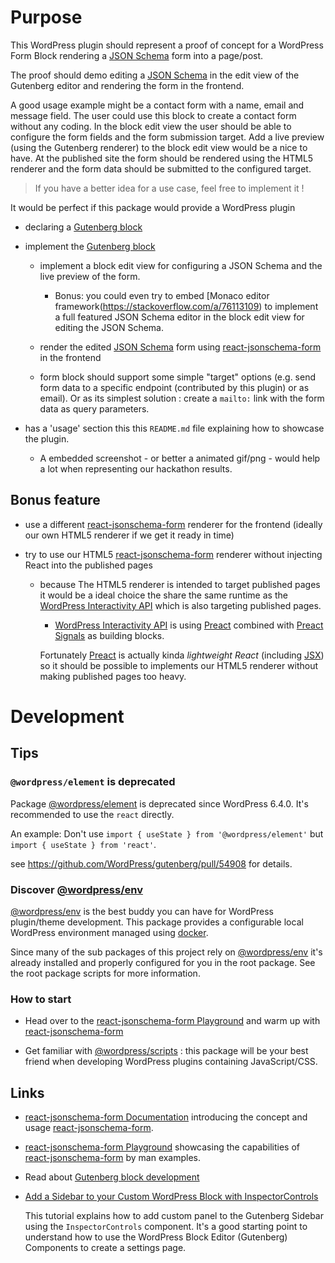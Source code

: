 # Purpose

This WordPress plugin should represent a proof of concept for a WordPress Form Block rendering a [JSON Schema](https://rjsf-team.github.io/react-jsonschema-form/) form into a page/post.

The proof should demo editing a [JSON Schema](https://rjsf-team.github.io/react-jsonschema-form/) in the edit view of the Gutenberg editor and rendering the form in the frontend.

A good usage example might be a contact form with a name, email and message field. The user could use this block to create a contact form without any coding. In the block edit view the user should be able to configure the form fields and the form submission target. Add a live preview (using the Gutenberg renderer) to the block edit view would be a nice to have. At the published site the form should be rendered using the HTML5 renderer and the form data should be submitted to the configured target.

> If you have a better idea for a use case, feel free to implement it !

It would be perfect if this package would provide a WordPress plugin

- declaring a [Gutenberg block](https://developer.wordpress.org/block-editor/getting-started/fundamentals/)

- implement the [Gutenberg block](https://developer.wordpress.org/block-editor/getting-started/fundamentals/)

  - implement a block edit view for configuring a JSON Schema and the live preview of the form.

    - Bonus: you could even try to embed [Monaco editor framework(https://stackoverflow.com/a/76113109) to implement a full featured JSON Schema editor in the block edit view for editing the JSON Schema.

  - render the edited [JSON Schema](https://rjsf-team.github.io/react-jsonschema-form/) form using [react-jsonschema-form](https://github.com/rjsf-team/react-jsonschema-form) in the frontend

  - form block should support some simple "target" options (e.g. send form data to a specific endpoint (contributed by this plugin) or as email). Or as its simplest solution : create a `mailto:` link with the form data as query parameters.

- has a 'usage' section this this `README.md` file explaining how to showcase the plugin.

  - A embedded screenshot - or better a animated gif/png - would help a lot when representing our hackathon results.

## Bonus feature

- use a different [react-jsonschema-form](https://github.com/rjsf-team/react-jsonschema-form) renderer for the frontend (ideally our own HTML5 renderer if we get it ready in time)

- try to use our HTML5 [react-jsonschema-form](https://github.com/rjsf-team/react-jsonschema-form) renderer without injecting React into the published pages

  - because The HTML5 renderer is intended to target published pages it would be a ideal choice the share the same runtime as the [WordPress Interactivity API](https://make.wordpress.org/core/2023/03/30/proposal-the-interactivity-api-a-better-developer-experience-in-building-interactive-blocks/) which is also targeting published pages.

    - [WordPress Interactivity API](https://make.wordpress.org/core/2023/03/30/proposal-the-interactivity-api-a-better-developer-experience-in-building-interactive-blocks/) is using [Preact](https://preactjs.com/) combined with [Preact Signals](https://github.com/preactjs/signals) as building blocks.

    Fortunately [Preact](https://preactjs.com/) is actually kinda _lightweight React_ (including [JSX](https://en.wikipedia.org/wiki/JSX_(JavaScript))) so it should be possible to implements our HTML5 renderer without making published pages too heavy.


# Development

## Tips

### `@wordpress/element` is deprecated

Package [@wordpress/element](https://developer.wordpress.org/block-editor/reference-guides/packages/packages-element/) is deprecated since WordPress 6.4.0. It's recommended to use the `react` directly.

An example: Don't use `import { useState } from '@wordpress/element'` but `import { useState } from 'react'`.

see https://github.com/WordPress/gutenberg/pull/54908 for details.

### Discover [@wordpress/env](https://developer.wordpress.org/block-editor/reference-guides/packages/packages-env/)

[@wordpress/env](https://developer.wordpress.org/block-editor/reference-guides/packages/packages-env/) is the best buddy you can have for WordPress plugin/theme development. This package provides a configurable local WordPress environment managed using [docker](https://docker.io).

Since many of the sub packages of this project rely on [@wordpress/env](https://developer.wordpress.org/block-editor/reference-guides/packages/packages-env/) it's already installed and properly configured for you in the root package. See the root package scripts for more information.

### How to start

- Head over to the [react-jsonschema-form Playground](https://rjsf-team.github.io/react-jsonschema-form/) and warm up with [react-jsonschema-form](https://rjsf-team.github.io/react-jsonschema-form/)

- Get familiar with [@wordpress/scripts](https://developer.wordpress.org/block-editor/reference-guides/packages/packages-scripts/) : this package will be your best friend when developing WordPress plugins containing JavaScript/CSS.

## Links

- [react-jsonschema-form Documentation](https://rjsf-team.github.io/react-jsonschema-form/docs/) introducing the concept and usage  [react-jsonschema-form](https://github.com/rjsf-team/react-jsonschema-form).

- [react-jsonschema-form Playground](https://rjsf-team.github.io/react-jsonschema-form/) showcasing the capabilities of [react-jsonschema-form](https://github.com/rjsf-team/react-jsonschema-form) by man examples.

- Read about [Gutenberg block development](https://developer.wordpress.org/block-editor/getting-started/fundamentals/)

- [Add a Sidebar to your Custom WordPress Block with InspectorControls](https://wholesomecode.net/add-sidebar-to-your-custom-wordpress-block-with-inspectorcontrols/)

  This tutorial explains how to add custom panel to the Gutenberg Sidebar using the `InspectorControls` component. It's a good starting point to understand how to use the WordPress Block Editor (Gutenberg) Components to create a settings page.
